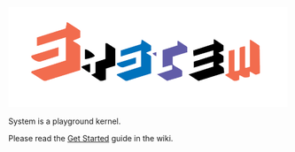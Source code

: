 
![System_logo](media/logo+white.png)

System is a playground kernel.

Please read the [Get Started](https://github.com/domage-j/system/wiki/Get-Started) guide in the wiki.

